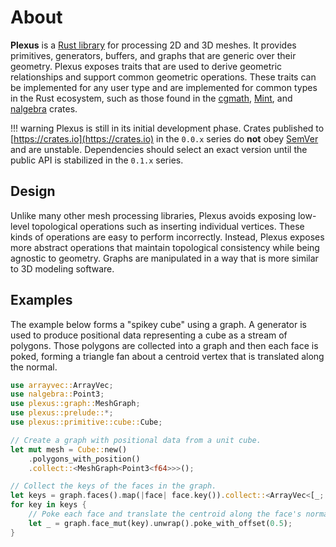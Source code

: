 # About

**Plexus** is a [Rust library](https://crates.io/crates/plexus) for processing
2D and 3D meshes. It provides primitives, generators, buffers, and graphs that
are generic over their geometry. Plexus exposes traits that are used to derive
geometric relationships and support common geometric operations. These traits
can be implemented for any user type and are implemented for common types in the
Rust ecosystem, such as those found in the
[cgmath](https://crates.io/crates/cgmath),
[Mint](https://crates.io/crates/mint), and
[nalgebra](https://crates.io/crates/nalgebra) crates.

!!! warning
    Plexus is still in its initial development phase. Crates published to
    [https://crates.io](https://crates.io) in the `0.0.x` series do **not** obey
    [SemVer](https://doc.rust-lang.org/cargo/reference/specifying-dependencies.html)
    and are unstable. Dependencies should select an exact version until the
    public API is stabilized in the `0.1.x` series.

## Design

Unlike many other mesh processing libraries, Plexus avoids exposing low-level
topological operations such as inserting individual vertices. These kinds of
operations are easy to perform incorrectly. Instead, Plexus exposes more
abstract operations that maintain topological consistency while being agnostic
to geometry. Graphs are manipulated in a way that is more similar to 3D modeling
software.

## Examples

The example below forms a "spikey cube" using a graph. A generator is used to
produce positional data representing a cube as a stream of polygons. Those
polygons are collected into a graph and then each face is poked, forming a
triangle fan about a centroid vertex that is translated along the normal.

```rust
use arrayvec::ArrayVec;
use nalgebra::Point3;
use plexus::graph::MeshGraph;
use plexus::prelude::*;
use plexus::primitive::cube::Cube;

// Create a graph with positional data from a unit cube.
let mut mesh = Cube::new()
    .polygons_with_position()
    .collect::<MeshGraph<Point3<f64>>>();

// Collect the keys of the faces in the graph.
let keys = graph.faces().map(|face| face.key()).collect::<ArrayVec<[_; 6]>>();
for key in keys {
    // Poke each face and translate the centroid along the face's normal.
    let _ = graph.face_mut(key).unwrap().poke_with_offset(0.5);
}
```
